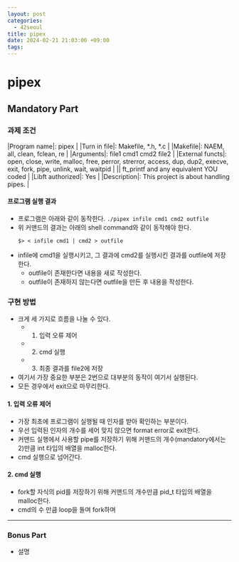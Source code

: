 ```yaml
---
layout: post
categories:
  - 42seoul
title: pipex
date: 2024-02-21 21:03:00 +09:00
tags:
---
```

# pipex

## Mandatory Part

### 과제 조건

|Program name|: pipex |
|Turn in file|: Makefile, \*.h, \*.c |
|Makefile|: NAEM, all, clean, fclean, re |
|Arguments|: file1 cmd1 cmd2 file2 |
|External functs|: open, close, write, malloc, free, perror, strerror, access, dup, dup2, execve, exit, fork, pipe, unlink, wait, waitpid |
|| ft_printf and any equivalent YOU coded |
|Libft authorized|: Yes |
|Description|: This project is about handling pipes. |

#### 프로그램 실행 결과
- 프로그램은 아래와 같이 동작한다.
		`./pipex infile cmd1 cmd2 outfile`
- 위 커맨드의 결과는 아래의 shell command와 같이 동작해야 한다.
	```
	$> < infile cmd1 | cmd2 > outfile
	```
- infile에 cmd1을 실행시키고, 그 결과에 cmd2를 실행시킨 결과를 outfile에 저장한다.
	- outfile이 존재한다면 내용을 새로 작성한다.
	- outfile이 존재하지 않는다면 outfile을 만든 후 내용을 작성한다.

### 구현 방법

- 크게 세 가지로 흐름을 나눌 수 있다.
	- 1. 입력 오류 제어
	- 2. cmd 실행
	- 3. 최종 결과를 file2에 저장
- 여기서 가장 중요한 부분은 2번으로 대부분의 동작이 여기서 실행된다.
- 모든 경우에서 exit으로 마무리한다.

#### 1. 입력 오류 제어
- 가장 최초에 프로그램이 실행될 때 인자를 받아 확인하는 부분이다.
- 우선 입력된 인자의 개수를 세어 맞지 않으면 format error로 exit한다.
- 커맨드 실행에서 사용할 pipe를 저장하기 위해 커맨드의 개수(mandatory에서는 2)만큼 int 타입의 배열을 malloc한다.
- cmd 실행으로 넘어간다.

#### 2. cmd 실행
- fork할 자식의 pid를 저장하기 위해 커맨드의 개수만큼 pid_t 타입의 배열을 malloc한다.
- cmd의 수 만큼 loop을 돌며 fork하며 

-----

### Bonus Part
- 설명
